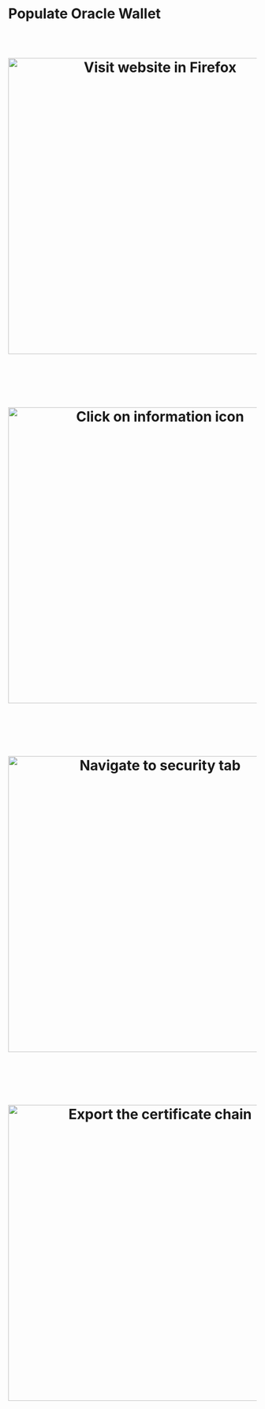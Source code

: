 # Populate Oracle Wallet

<h1 align="center">
      <br>
      <img src="https://raw.githubusercontent.com/hhudson/mailchimp_plsql_api/master/docs/img/get_certificates1.png" alt="Visit website in Firefox" width="600">
      <br>
      <br>
</h1>

<h1 align="center">
      <br>
      <img src="https://raw.githubusercontent.com/hhudson/mailchimp_plsql_api/master/docs/img/get_certificates2.png" alt="Click on information icon" width="600">
      <br>
      <br>
</h1>

<h1 align="center">
      <br>
      <img src="https://raw.githubusercontent.com/hhudson/mailchimp_plsql_api/master/docs/img/get_certificates3.png" alt="Navigate to security tab" width="600">
      <br>
      <br>
</h1>

<h1 align="center">
      <br>
      <img src="https://raw.githubusercontent.com/hhudson/mailchimp_plsql_api/master/docs/img/get_certificates4.png" alt="Export the certificate chain" width="600">
      <br>
      <br>
</h1>